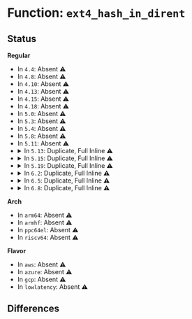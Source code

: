 # Function: <code>ext4_hash_in_dirent</code>

## Status
<b>Regular</b>
<ul>
<li>
In <code>4.4</code>: Absent ⚠️
</li>
<li>
In <code>4.8</code>: Absent ⚠️
</li>
<li>
In <code>4.10</code>: Absent ⚠️
</li>
<li>
In <code>4.13</code>: Absent ⚠️
</li>
<li>
In <code>4.15</code>: Absent ⚠️
</li>
<li>
In <code>4.18</code>: Absent ⚠️
</li>
<li>
In <code>5.0</code>: Absent ⚠️
</li>
<li>
In <code>5.3</code>: Absent ⚠️
</li>
<li>
In <code>5.4</code>: Absent ⚠️
</li>
<li>
In <code>5.8</code>: Absent ⚠️
</li>
<li>
In <code>5.11</code>: Absent ⚠️
</li>
<li>
<details>
<summary>In <code>5.13</code>: Duplicate, Full Inline ⚠️</summary>

**Collision:** Static Duplication

**Inline:** Full

**Transformation:** False

**Instances:**

```
In fs/ext4/dir.c (ffffffff813f3f12)
Location: fs/ext4/ext4.h:2244
Inline: True
Inline callers:
  - fs/ext4/dir.c:ext4_readdir
  - fs/ext4/dir.c:__ext4_check_dir_entry
  - fs/ext4/dir.c:__ext4_check_dir_entry
  - fs/ext4/dir.c:__ext4_check_dir_entry
```
```
In fs/ext4/inline.c (ffffffff8140cc1c)
Location: fs/ext4/ext4.h:2244
Inline: True
Inline callers:
  - fs/ext4/inline.c:ext4_inlinedir_to_tree
```
```
In fs/ext4/namei.c (ffffffff8142db66)
Location: fs/ext4/ext4.h:2244
Inline: True
Inline callers:
  - fs/ext4/namei.c:ext4_dx_add_entry
  - fs/ext4/namei.c:ext4_dx_add_entry
  - fs/ext4/namei.c:make_indexed_dir
  - fs/ext4/namei.c:make_indexed_dir
  - fs/ext4/namei.c:ext4_insert_dentry
  - fs/ext4/namei.c:ext4_insert_dentry
  - fs/ext4/namei.c:ext4_find_dest_de
  - fs/ext4/namei.c:ext4_find_dest_de
  - fs/ext4/namei.c:do_split
  - fs/ext4/namei.c:do_split
  - fs/ext4/namei.c:do_split
  - fs/ext4/namei.c:ext4_htree_fill_tree
  - fs/ext4/namei.c:htree_dirblock_to_tree
  - fs/ext4/namei.c:htree_dirblock_to_tree
  - fs/ext4/namei.c:dx_probe
  - fs/ext4/namei.c:dx_probe
  - fs/ext4/namei.c:dx_probe
```
</details>
</li>
<li>
<details>
<summary>In <code>5.15</code>: Duplicate, Full Inline ⚠️</summary>

**Collision:** Static Duplication

**Inline:** Full

**Transformation:** False

**Instances:**

```
In fs/ext4/dir.c (ffffffff81445ffe)
Location: fs/ext4/ext4.h:2314
Inline: True
Inline callers:
  - fs/ext4/dir.c:ext4_readdir
  - fs/ext4/dir.c:__ext4_check_dir_entry
  - fs/ext4/dir.c:__ext4_check_dir_entry
  - fs/ext4/dir.c:__ext4_check_dir_entry
```
```
In fs/ext4/inline.c (ffffffff8145fa6c)
Location: fs/ext4/ext4.h:2314
Inline: True
Inline callers:
  - fs/ext4/inline.c:ext4_inlinedir_to_tree
```
```
In fs/ext4/namei.c (ffffffff81481afa)
Location: fs/ext4/ext4.h:2314
Inline: True
Inline callers:
  - fs/ext4/namei.c:ext4_dx_add_entry
  - fs/ext4/namei.c:ext4_dx_add_entry
  - fs/ext4/namei.c:make_indexed_dir
  - fs/ext4/namei.c:make_indexed_dir
  - fs/ext4/namei.c:ext4_insert_dentry
  - fs/ext4/namei.c:ext4_insert_dentry
  - fs/ext4/namei.c:ext4_find_dest_de
  - fs/ext4/namei.c:ext4_find_dest_de
  - fs/ext4/namei.c:do_split
  - fs/ext4/namei.c:do_split
  - fs/ext4/namei.c:do_split
  - fs/ext4/namei.c:ext4_htree_fill_tree
  - fs/ext4/namei.c:htree_dirblock_to_tree
  - fs/ext4/namei.c:htree_dirblock_to_tree
  - fs/ext4/namei.c:dx_probe
  - fs/ext4/namei.c:dx_probe
  - fs/ext4/namei.c:dx_probe
```
</details>
</li>
<li>
<details>
<summary>In <code>5.19</code>: Duplicate, Full Inline ⚠️</summary>

**Collision:** Static Duplication

**Inline:** Full

**Transformation:** False

**Instances:**

```
In fs/ext4/dir.c (ffffffff814c2031)
Location: fs/ext4/ext4.h:2320
Inline: True
Inline callers:
  - fs/ext4/dir.c:ext4_readdir
  - fs/ext4/dir.c:__ext4_check_dir_entry
  - fs/ext4/dir.c:__ext4_check_dir_entry
  - fs/ext4/dir.c:__ext4_check_dir_entry
```
```
In fs/ext4/inline.c (ffffffff814de108)
Location: fs/ext4/ext4.h:2320
Inline: True
Inline callers:
  - fs/ext4/inline.c:ext4_inlinedir_to_tree
```
```
In fs/ext4/namei.c (ffffffff81504adc)
Location: fs/ext4/ext4.h:2320
Inline: True
Inline callers:
  - fs/ext4/namei.c:ext4_dx_add_entry
  - fs/ext4/namei.c:ext4_dx_add_entry
  - fs/ext4/namei.c:make_indexed_dir
  - fs/ext4/namei.c:make_indexed_dir
  - fs/ext4/namei.c:ext4_insert_dentry
  - fs/ext4/namei.c:ext4_insert_dentry
  - fs/ext4/namei.c:ext4_find_dest_de
  - fs/ext4/namei.c:ext4_find_dest_de
  - fs/ext4/namei.c:do_split
  - fs/ext4/namei.c:do_split
  - fs/ext4/namei.c:dx_move_dirents
  - fs/ext4/namei.c:ext4_htree_fill_tree
  - fs/ext4/namei.c:htree_dirblock_to_tree
  - fs/ext4/namei.c:htree_dirblock_to_tree
  - fs/ext4/namei.c:dx_probe
  - fs/ext4/namei.c:dx_probe
  - fs/ext4/namei.c:dx_probe
```
</details>
</li>
<li>
<details>
<summary>In <code>6.2</code>: Duplicate, Full Inline ⚠️</summary>

**Collision:** Static Duplication

**Inline:** Full

**Transformation:** False

**Instances:**

```
In fs/ext4/dir.c (ffffffff8155a29d)
Location: fs/ext4/ext4.h:2330
Inline: True
Inline callers:
  - fs/ext4/dir.c:ext4_readdir
  - fs/ext4/dir.c:__ext4_check_dir_entry
  - fs/ext4/dir.c:__ext4_check_dir_entry
  - fs/ext4/dir.c:__ext4_check_dir_entry
```
```
In fs/ext4/inline.c (ffffffff81577168)
Location: fs/ext4/ext4.h:2330
Inline: True
Inline callers:
  - fs/ext4/inline.c:ext4_inlinedir_to_tree
```
```
In fs/ext4/namei.c (ffffffff8159f68c)
Location: fs/ext4/ext4.h:2330
Inline: True
Inline callers:
  - fs/ext4/namei.c:ext4_dx_add_entry
  - fs/ext4/namei.c:ext4_dx_add_entry
  - fs/ext4/namei.c:make_indexed_dir
  - fs/ext4/namei.c:make_indexed_dir
  - fs/ext4/namei.c:ext4_insert_dentry
  - fs/ext4/namei.c:ext4_insert_dentry
  - fs/ext4/namei.c:ext4_find_dest_de
  - fs/ext4/namei.c:ext4_find_dest_de
  - fs/ext4/namei.c:do_split
  - fs/ext4/namei.c:dx_pack_dirents
  - fs/ext4/namei.c:dx_move_dirents
  - fs/ext4/namei.c:ext4_htree_fill_tree
  - fs/ext4/namei.c:htree_dirblock_to_tree
  - fs/ext4/namei.c:htree_dirblock_to_tree
  - fs/ext4/namei.c:dx_probe
  - fs/ext4/namei.c:dx_probe
  - fs/ext4/namei.c:dx_probe
```
</details>
</li>
<li>
<details>
<summary>In <code>6.5</code>: Duplicate, Full Inline ⚠️</summary>

**Collision:** Static Duplication

**Inline:** Full

**Transformation:** False

**Instances:**

```
In fs/ext4/dir.c (ffffffff81592097)
Location: fs/ext4/ext4.h:2324
Inline: True
Inline callers:
  - fs/ext4/dir.c:ext4_readdir
  - fs/ext4/dir.c:__ext4_check_dir_entry
  - fs/ext4/dir.c:__ext4_check_dir_entry
  - fs/ext4/dir.c:__ext4_check_dir_entry
```
```
In fs/ext4/inline.c (ffffffff815ae709)
Location: fs/ext4/ext4.h:2324
Inline: True
Inline callers:
  - fs/ext4/inline.c:ext4_inlinedir_to_tree
```
```
In fs/ext4/namei.c (ffffffff815d5fb9)
Location: fs/ext4/ext4.h:2324
Inline: True
Inline callers:
  - fs/ext4/namei.c:ext4_dx_add_entry
  - fs/ext4/namei.c:ext4_dx_add_entry
  - fs/ext4/namei.c:make_indexed_dir
  - fs/ext4/namei.c:make_indexed_dir
  - fs/ext4/namei.c:ext4_insert_dentry
  - fs/ext4/namei.c:ext4_insert_dentry
  - fs/ext4/namei.c:ext4_find_dest_de
  - fs/ext4/namei.c:ext4_find_dest_de
  - fs/ext4/namei.c:do_split
  - fs/ext4/namei.c:dx_pack_dirents
  - fs/ext4/namei.c:dx_move_dirents
  - fs/ext4/namei.c:ext4_htree_fill_tree
  - fs/ext4/namei.c:htree_dirblock_to_tree
  - fs/ext4/namei.c:htree_dirblock_to_tree
  - fs/ext4/namei.c:dx_probe
  - fs/ext4/namei.c:dx_probe
  - fs/ext4/namei.c:dx_probe
```
</details>
</li>
<li>
<details>
<summary>In <code>6.8</code>: Duplicate, Full Inline ⚠️</summary>

**Collision:** Static Duplication

**Inline:** Full

**Transformation:** False

**Instances:**

```
In fs/ext4/dir.c (ffffffff815cae07)
Location: fs/ext4/ext4.h:2342
Inline: True
Inline callers:
  - fs/ext4/dir.c:ext4_readdir
  - fs/ext4/dir.c:__ext4_check_dir_entry
  - fs/ext4/dir.c:__ext4_check_dir_entry
  - fs/ext4/dir.c:__ext4_check_dir_entry
```
```
In fs/ext4/inline.c (ffffffff815e74c9)
Location: fs/ext4/ext4.h:2342
Inline: True
Inline callers:
  - fs/ext4/inline.c:ext4_inlinedir_to_tree
```
```
In fs/ext4/namei.c (ffffffff8160e649)
Location: fs/ext4/ext4.h:2342
Inline: True
Inline callers:
  - fs/ext4/namei.c:ext4_dx_add_entry
  - fs/ext4/namei.c:ext4_dx_add_entry
  - fs/ext4/namei.c:make_indexed_dir
  - fs/ext4/namei.c:make_indexed_dir
  - fs/ext4/namei.c:ext4_insert_dentry
  - fs/ext4/namei.c:ext4_insert_dentry
  - fs/ext4/namei.c:ext4_find_dest_de
  - fs/ext4/namei.c:ext4_find_dest_de
  - fs/ext4/namei.c:do_split
  - fs/ext4/namei.c:dx_pack_dirents
  - fs/ext4/namei.c:dx_move_dirents
  - fs/ext4/namei.c:ext4_htree_fill_tree
  - fs/ext4/namei.c:htree_dirblock_to_tree
  - fs/ext4/namei.c:htree_dirblock_to_tree
  - fs/ext4/namei.c:dx_probe
  - fs/ext4/namei.c:dx_probe
  - fs/ext4/namei.c:dx_probe
```
</details>
</li>
</ul>
<b>Arch</b>
<ul>
<li>
In <code>arm64</code>: Absent ⚠️
</li>
<li>
In <code>armhf</code>: Absent ⚠️
</li>
<li>
In <code>ppc64el</code>: Absent ⚠️
</li>
<li>
In <code>riscv64</code>: Absent ⚠️
</li>
</ul>
<b>Flavor</b>
<ul>
<li>
In <code>aws</code>: Absent ⚠️
</li>
<li>
In <code>azure</code>: Absent ⚠️
</li>
<li>
In <code>gcp</code>: Absent ⚠️
</li>
<li>
In <code>lowlatency</code>: Absent ⚠️
</li>
</ul>

## Differences
